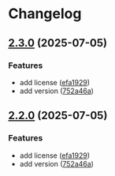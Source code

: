 # Changelog

## [2.3.0](https://github.com/nobbyfix/AzurLane-AssetDownloader/compare/v2.2.0...v2.3.0) (2025-07-05)


### Features

* add license ([efa1929](https://github.com/nobbyfix/AzurLane-AssetDownloader/commit/efa1929c82350630841ad78096683a31032acaf5))
* add version ([752a46a](https://github.com/nobbyfix/AzurLane-AssetDownloader/commit/752a46aac5f1e8c87be70c9e50ef9ef595f3c895))

## [2.2.0](https://github.com/nobbyfix/AzurLane-AssetDownloader/compare/v2.1.0...v2.2.0) (2025-07-05)


### Features

* add license ([efa1929](https://github.com/nobbyfix/AzurLane-AssetDownloader/commit/efa1929c82350630841ad78096683a31032acaf5))
* add version ([752a46a](https://github.com/nobbyfix/AzurLane-AssetDownloader/commit/752a46aac5f1e8c87be70c9e50ef9ef595f3c895))
